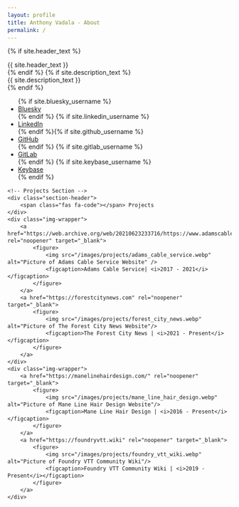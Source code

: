 ```yaml
---
layout: profile
title: Anthony Vadala - About
permalink: /
---
```


<!-- Profile Header -->
<div id="background">
	<div id="circular"></div>
</div>

<!-- Short Intro -->
{% if site.header_text %}
<div id="title">{{ site.header_text }}</div>
{% endif %} {% if site.description_text %}
<div id="sub-title">{{ site.description_text }}</div>
{% endif %}

<!-- Social Media Links -->
<ul class="buttonList">
	{% if site.bluesky_username %}
	<li class="button bluesky">
		<a href="https://bsky.app/profile/{{ site.bluesky_username }}" rel="noopener" accesskey="b" data-instant>
			<span class="fab fa-bluesky"></span> Bluesky</a>
	</li>
	{% endif %} {% if site.linkedin_username %}
	<li class="button linkedin">
		<a href="https://www.linkedin.com/in/{{ site.linkedin_username }}" rel="noopener" accesskey="l" data-instant>
			<span class="fab fa-linkedin-in"></span> LinkedIn</a>
	</li>
	{% endif %}{% if site.github_username %}
	<li class="button github ">
		<a href="https://github.com/{{ site.github_username }}" rel="noopener" accesskey="g" data-instant>
			<span class="fab fa-github"></span> GitHub</a>
	</li>
	{% endif %} {% if site.gitlab_username %}
	<li class="button gitlab ">
		<a href="https://gitlab.com/{{ site.gitlab_username }}" rel="noopener" accesskey="i" data-instant>
			<span class="fab fa-gitlab"></span> GitLab</a>
	</li>
	{% endif %} {% if site.keybase_username %}
	<li class="button keybase">
		<a href="https://keybase.io/{{ site.keybase_username }}" rel="noopener" accesskey="k">
			<span class="fab fa-keybase"></span> Keybase</a>
	</li>
	{% endif %}
</ul>

<!-- Project Container -->
<div class="projectContainer">

	<!-- Projects Section -->
	<div class="section-header">
		<span class="fas fa-code"></span> Projects
	</div>
	<div class="img-wrapper">
		<a href="https://web.archive.org/web/20210623233716/https://www.adamscable.com/" rel="noopener" target="_blank">
			<figure>
				<img src="/images/projects/adams_cable_service.webp" alt="Picture of Adams Cable Service Website" />
				<figcaption>Adams Cable Service| <i>2017 - 2021</i></figcaption>
			</figure>
		</a>
		<a href="https://forestcitynews.com" rel="noopener" target="_blank">
			<figure>
				<img src="/images/projects/forest_city_news.webp" alt="Picture of The Forest City News Website"/>
				<figcaption>The Forest City News | <i>2021 - Present</i></figcaption>
			</figure>
		</a>
	</div>
	<div class="img-wrapper">
		<a href="https://manelinehairdesign.com/" rel="noopener" target="_blank">
			<figure>
				<img src="/images/projects/mane_line_hair_design.webp" alt="Picture of Mane Line Hair Design Website"/>
				<figcaption>Mane Line Hair Design | <i>2016 - Present</i></figcaption>
			</figure>
		</a>
		<a href="https://foundryvtt.wiki" rel="noopener" target="_blank">
			<figure>
				<img src="/images/projects/foundry_vtt_wiki.webp" alt="Picture of Foundry VTT Community Wiki"/>
				<figcaption>Foundry VTT Community Wiki | <i>2019 - Present</i></figcaption>
			</figure>
		</a>
	</div>

</div>
